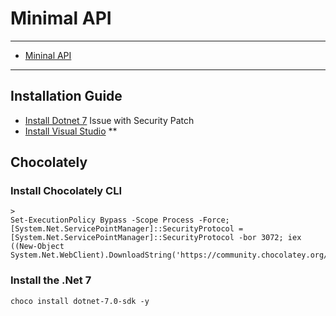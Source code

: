 # Minimal API
***
* [Mininal API](https://learn.microsoft.com/en-us/aspnet/core/fundamentals/minimal-apis/overview?view=aspnetcore-7.0)

***
## Installation Guide
* [Install Dotnet 7](https://dotnet.microsoft.com/en-us/download/dotnet/7.0)
Issue with Security Patch
* [Install Visual Studio](https://visualstudio.microsoft.com/)
**
## Chocolately
### Install Chocolately CLI
```
>
Set-ExecutionPolicy Bypass -Scope Process -Force; [System.Net.ServicePointManager]::SecurityProtocol = [System.Net.ServicePointManager]::SecurityProtocol -bor 3072; iex ((New-Object System.Net.WebClient).DownloadString('https://community.chocolatey.org/install.ps1'))

```
### Install the .Net 7
```
choco install dotnet-7.0-sdk -y
```